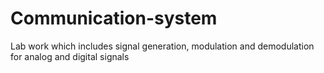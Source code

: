 # Communication-system
Lab work which includes signal generation, modulation and demodulation for analog and digital signals

